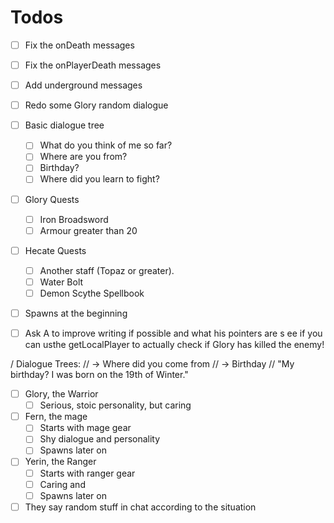 # Todos
- [ ] Fix the onDeath messages
- [ ] Fix the onPlayerDeath messages
- [ ] Add underground messages
- [ ] Redo some Glory random dialogue

- [ ] Basic dialogue tree
	- [ ] What do you think of me so far?
	- [ ] Where are you from?
	- [ ] Birthday?
	- [ ] Where did you learn to fight?

- [ ] Glory Quests
	- [ ] Iron Broadsword
	- [ ] Armour greater than 20

- [ ] Hecate Quests
	- [ ] Another staff (Topaz or greater).
	- [ ] Water Bolt
	- [ ] Demon Scythe Spellbook
- [ ] Spawns at the beginning
- [ ] Ask A to improve writing if possible and what his pointers are
 s ee if you can usthe getLocalPlayer to actually check if Glory has killed the enemy!

/ Dialogue Trees:
// -> Where did you come from
// -> Birthday
// "My birthday? I was born on the 19th of Winter."

- [ ] Glory, the Warrior
	- [ ] Serious, stoic personality, but caring
- [ ] Fern, the mage
	- [ ] Starts with mage gear
	- [ ] Shy dialogue and personality
	- [ ] Spawns later on
- [ ] Yerin, the Ranger
	- [ ] Starts with ranger gear
	- [ ] Caring and
	- [ ] Spawns later on
- [ ] They say random stuff in chat according to the situation

